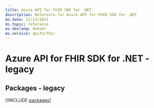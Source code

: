 ```yaml
---
title: Azure API for FHIR SDK for .NET
description: Reference for Azure API for FHIR SDK for .NET
ms.date: 12/13/2023
ms.topic: reference
ms.devlang: dotnet
ms.service: apiforfhir
---
```

# Azure API for FHIR SDK for .NET - legacy
## Packages - legacy
[!INCLUDE [packages](api-for-fhir-index.md)]